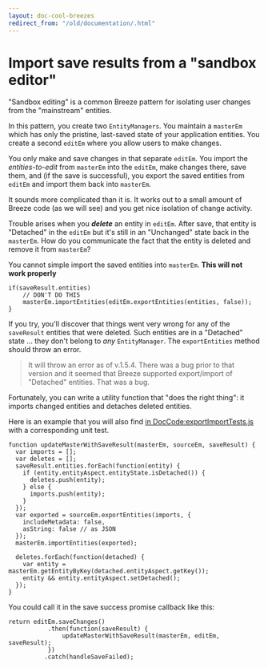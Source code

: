 ```yaml
---
layout: doc-cool-breezes
redirect_from: "/old/documentation/.html"
---
```

# Import save results from a "sandbox editor"

"Sandbox editing" is a common Breeze pattern for isolating user changes from the "mainstream" entities.

In this pattern, you create two `EntityManagers`. You maintain a `masterEm` which has only the pristine, last-saved state of your application entities.  You create a second `editEm` where you allow users to make changes.

You only make and save changes in that separate  `editEm`. You import the *entities-to-edit* from `masterEm`  into the `editEm`, make changes there, save them, and (if the save is successful), you export the saved entities from `editEm` and import them back into `masterEm`.

It sounds more complicated than it is. It works out to a small amount of Breeze code (as we will see) and you get nice isolation of change activity.

Trouble arises when you ***delete*** an entity in `editEm`. After save, that entity is "Detached" in the `editEm` but it's still in an "Unchanged" state back in the `masterEm`. How do you communicate the fact that the entity is deleted and remove it from `masterEm`?

You cannot simple import the saved entities into `masterEm`. **This will not work properly**

    if(saveResult.entities)
        // DON'T DO THIS
        masterEm.importEntities(editEm.exportEntities(entities, false));
    }
If you try, you'll discover that things went very wrong for any of the `saveResult` entities that were deleted. Such entities are in a "Detached" state ... they don't belong to *any* `EntityManager`. The `exportEntities` method should throw an error.

>It will throw an error as of v.1.5.4. There was a bug prior to that version and it seemed that Breeze supported export/import of "Detached" entities. That was a bug.

Fortunately, you can write a utility function that "does the right thing": it imports changed entities and detaches deleted entities.

Here is an example that you will also find [in DocCode:exportImportTests.js](https://github.com/Breeze/breeze.js.samples/blob/master/net/DocCode/DocCode/tests/exportImportTests.js#L411) with a corresponding unit test.

    function updateMasterWithSaveResult(masterEm, sourceEm, saveResult) {
      var imports = [];
      var deletes = [];
      saveResult.entities.forEach(function(entity) {
        if (entity.entityAspect.entityState.isDetached()) {
          deletes.push(entity);
        } else {
          imports.push(entity);
        }
      });
      var exported = sourceEm.exportEntities(imports, {
        includeMetadata: false,
        asString: false // as JSON
      });
      masterEm.importEntities(exported);

      deletes.forEach(function(detached) {
        var entity = masterEm.getEntityByKey(detached.entityAspect.getKey());
        entity && entity.entityAspect.setDetached();
      });
    }

You could call it in the save success promise callback like this:

    return editEm.saveChanges()
               .then(function(saveResult) {
                   updateMasterWithSaveResult(masterEm, editEm, saveResult);
               })
              .catch(handleSaveFailed);


